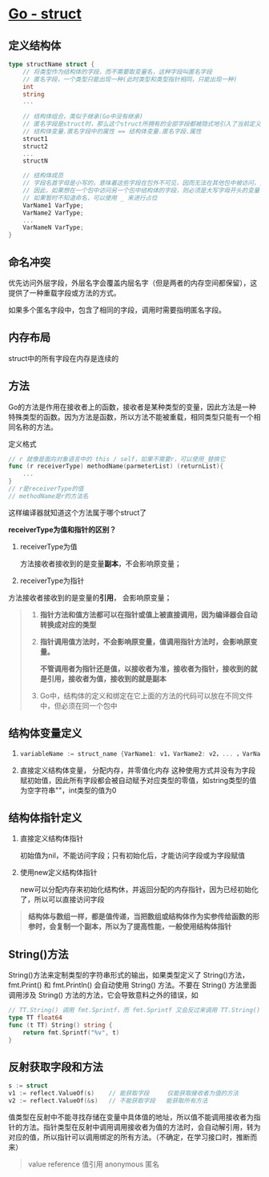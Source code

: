 # [Go - struct](https://github.com/unknwon/the-way-to-go_ZH_CN/blob/master/eBook/10.0.md)

## 定义结构体

```go
type structName struct {
    // 将类型作为结构体的字段，而不需要取变量名，这种字段叫匿名字段
	// 匿名字段，一个类型只能出现一种(此时类型和类型指针相同，只能出现一种)
	int
	string
    ... 
	
    // 结构体组合，类似于继承(Go中没有继承)
	// 匿名字段是struct时，那么这个struct所拥有的全部字段都被隐式地引入了当前定义的struct
    // 结构体变量.匿名字段中的属性 == 结构体变量.匿名字段.属性
	struct1
	struct2
	...
	structN

	// 结构体成员
	// 字段名首字母是小写的，意味着这些字段在包外不可见，因而无法在其他包中被访问，只允许包内访问.
	// 因此，如果想在一个包中访问另一个包中结构体的字段，则必须是大写字母开头的变量
	// 如果暂时不知道命名，可以使用 _ 来进行占位
	VarName1 VarType;
   	VarName2 VarType;
   	...
  	VarNameN VarType;
}
```



## 命名冲突

优先访问外层字段，外层名字会覆盖内层名字（但是两者的内存空间都保留），这提供了一种重载字段或方法的方式。

如果多个匿名字段中，包含了相同的字段，调用时需要指明匿名字段。



## 内存布局

struct中的所有字段在内存是连续的



## 方法

Go的方法是作用在接收者上的函数，接收者是某种类型的变量，因此方法是一种特殊类型的函数。因为方法是函数，所以方法不能被重载，相同类型只能有一个相同名称的方法。

定义格式

```go
// r 就像是面向对象语言中的 this / self，如果不需要r，可以使用_替换它
func (r receiverType) methodName(parmeterList) (returnList){
	...
}
// r是receiverType的值
// methodName是r的方法名
```

 这样编译器就知道这个方法属于哪个struct了

**receiverType为值和指针的区别？**

1. receiverType为值

   方法接收者接收到的是变量**副本**，不会影响原变量；

2.  receiverType为指针

   方法接收者接收到的是变量的**引用**，  会影响原变量；

> 1. **指针方法和值方法都可以在指针或值上被直接调用，因为编译器会自动转换成对应的类型**
>
> 2. **指针调用值方法时，不会影响原变量，值调用指针方法时，会影响原变量。**
>
>    **不管调用者为指针还是值，以接收者为准，接收者为指针，接收到的就是引用，接收者为值，接收到的就是副本**
>
> 3. Go中，结构体的定义和绑定在它上面的方法的代码可以放在不同文件中，但必须在同一个包中



## 结构体变量定义

1. ```go
   variableName := struct_name {VarName1: v1，VarName2: v2，... ，VarNameN: vn}
   ```

2. 直接定义结构体变量， 分配内存，并零值化内存
   这种使用方式并没有为字段赋初始值，因此所有字段都会被自动赋予对应类型的零值，如string类型的值为空字符串""，int类型的值为0

   

## 结构体指针定义
1. 直接定义结构体指针

   初始值为nil，不能访问字段；只有初始化后，才能访问字段或为字段赋值

2. 使用new定义结构体指针

   new可以分配内存来初始化结构休，并返回分配的内存指针，因为已经初始化了，所以可以直接访问字段

> **结构体与数组一样，都是值传递，当把数组或结构体作为实参传给函数的形参时，会复制一个副本，所以为了提高性能，一般使用结构体指针**



## String()方法

String()方法来定制类型的字符串形式的输出，如果类型定义了 String()方法，fmt.Print() 和 fmt.Println() 会自动使用 String() 方法。不要在 String() 方法里面调用涉及 String() 方法的方法，它会导致意料之外的错误，如

```go
// TT.String() 调用 fmt.Sprintf，而 fmt.Sprintf 又会反过来调用 TT.String()...,递归，很快就会导致内存溢出
type TT float64
func (t TT) String() string {
	return fmt.Sprintf("%v", t)
}
```



## 反射获取字段和方法
```go
s := struct
v1 := reflect.ValueOf(s)    // 能获取字段     仅能获取接收者为值的方法
v2 := reflect.ValueOf(&s)   // 不能获取字段   能获取所有方法
```

值类型在反射中不能寻找存储在变量中具体值的地址，所以值不能调用接收者为指针的方法。指针类型在反射中调用调用接收者为值的方法时，会自动解引用，转为对应的值，所以指针可以调用绑定的所有方法。（不确定，在学习接口时，推断而来）

> value reference  值引用
> anonymous        匿名